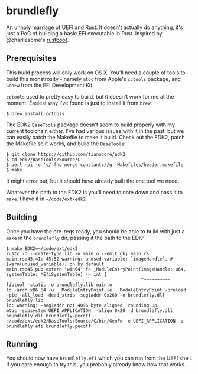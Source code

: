 brundlefly
==========

An unholy marriage of UEFI and Rust. It doesn't actually do anything, it's just a PoC of building a basic EFI executable in Rust. Inspired by @charliesome's [rustboot](https://github.com/charliesome/rustboot).

Prerequisites
-------------

This build process will only work on OS X. You'll need a couple of tools to build this monstrosity - namely `mtoc` from Apple's `cctools` package, and `GenFw` from the EFI Development Kit.

`cctools` used to pretty easy to build, but it doesn't work for me at the moment. Easiest way I've found is just to install it from `brew`:

	$ brew install cctools

The EDK2 `BaseTools` package doesn't seem to build properly with my current toolchain either. I've had various issues with it in the past, but we can easily patch the Makefile to make it build. Check out the EDK2, patch the Makefile so it works, and build the `BaseTools`:

	$ git clone https://github.com/tianocore/edk2
	$ cd edk2/BaseTools/Source/C
	$ perl -pi -e 's/-fno-merge-constants//g' Makefiles/header.makefile
	$ make

It might error out, but it should have already built the one tool we need.

Whatever the path to the EDK2 is you'll need to note down and pass it to `make`. I have it in `~/code/ext/edk2`.

Building
--------

Once you have the pre-reqs ready, you should be able to build with just a `make` in the `brundlefly` dir, passing it the path to the EDK:

	$ make EDK2=~/code/ext/edk2
	rustc -O --crate-type lib -o main.o --emit obj main.rs
	main.rs:45:41: 45:52 warning: unused variable: `imageHandle`, #[warn(unused_variable)] on by default
	main.rs:45 pub extern "win64" fn _ModuleEntryPoint(imageHandle: u64, systemTable: *EfiSystemTable) -> int {
	                                                   ^~~~~~~~~~~
	libtool -static -o brundlefly.lib main.o
	ld -arch x86_64 -u __ModuleEntryPoint -e __ModuleEntryPoint -preload  -pie -all_load -dead_strip -seg1addr 0x260 -o brundlefly.dll brundlefly.lib
	ld: warning: -seg1addr not 4096 byte aligned, rounding up
	mtoc -subsystem UEFI_APPLICATION  -align 0x20 -d brundlefly.dll brundlefly.dll brundlefly.pecoff
	~/code/ext/edk2/BaseTools/Source/C/bin/GenFw -e UEFI_APPLICATION -o brundlefly.efi brundlefly.pecoff

Running
-------

You should now have `brundlefly.efi` which you can run from the UEFI shell. If you care enough to try this, you probably already know how that works.
